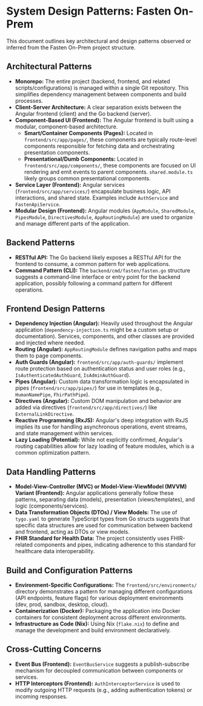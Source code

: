 # System Design Patterns: Fasten On-Prem

This document outlines key architectural and design patterns observed or inferred from the Fasten On-Prem project structure.

## Architectural Patterns

*   **Monorepo:** The entire project (backend, frontend, and related scripts/configurations) is managed within a single Git repository. This simplifies dependency management between components and build processes.
*   **Client-Server Architecture:** A clear separation exists between the Angular frontend (client) and the Go backend (server).
*   **Component-Based UI (Frontend):** The Angular frontend is built using a modular, component-based architecture.
    *   **Smart/Container Components (Pages):** Located in `frontend/src/app/pages/`, these components are typically route-level components responsible for fetching data and orchestrating presentation components.
    *   **Presentational/Dumb Components:** Located in `frontend/src/app/components/`, these components are focused on UI rendering and emit events to parent components. `shared.module.ts` likely groups common presentational components.
*   **Service Layer (Frontend):** Angular services (`frontend/src/app/services/`) encapsulate business logic, API interactions, and shared state. Examples include `AuthService` and `FastenApiService`.
*   **Modular Design (Frontend):** Angular modules (`AppModule`, `SharedModule`, `PipesModule`, `DirectivesModule`, `AppRoutingModule`) are used to organize and manage different parts of the application.

## Backend Patterns

*   **RESTful API:** The Go backend likely exposes a RESTful API for the frontend to consume, a common pattern for web applications.
*   **Command Pattern (CLI):** The `backend/cmd/fasten/fasten.go` structure suggests a command-line interface or entry point for the backend application, possibly following a command pattern for different operations.

## Frontend Design Patterns

*   **Dependency Injection (Angular):** Heavily used throughout the Angular application (`dependency-injection.ts` might be a custom setup or documentation). Services, components, and other classes are provided and injected where needed.
*   **Routing (Angular):** `AppRoutingModule` defines navigation paths and maps them to page components.
*   **Auth Guards (Angular):** `frontend/src/app/auth-guards/` implement route protection based on authentication status and user roles (e.g., `IsAuthenticatedAuthGuard`, `IsAdminAuthGuard`).
*   **Pipes (Angular):** Custom data transformation logic is encapsulated in pipes (`frontend/src/app/pipes/`) for use in templates (e.g., `HumanNamePipe`, `FhirPathPipe`).
*   **Directives (Angular):** Custom DOM manipulation and behavior are added via directives (`frontend/src/app/directives/`) like `ExternalLinkDirective`.
*   **Reactive Programming (RxJS):** Angular's deep integration with RxJS implies its use for handling asynchronous operations, event streams, and state management within services.
*   **Lazy Loading (Potential):** While not explicitly confirmed, Angular's routing capabilities allow for lazy loading of feature modules, which is a common optimization pattern.

## Data Handling Patterns

*   **Model-View-Controller (MVC) or Model-View-ViewModel (MVVM) Variant (Frontend):** Angular applications generally follow these patterns, separating data (models), presentation (views/templates), and logic (components/services).
*   **Data Transformation Objects (DTOs) / View Models:** The use of `tygo.yaml` to generate TypeScript types from Go structs suggests that specific data structures are used for communication between backend and frontend, acting as DTOs or view models.
*   **FHIR Standard for Health Data:** The project consistently uses FHIR-related components and pipes, indicating adherence to this standard for healthcare data interoperability.

## Build and Configuration Patterns

*   **Environment-Specific Configurations:** The `frontend/src/environments/` directory demonstrates a pattern for managing different configurations (API endpoints, feature flags) for various deployment environments (dev, prod, sandbox, desktop, cloud).
*   **Containerization (Docker):** Packaging the application into Docker containers for consistent deployment across different environments.
*   **Infrastructure as Code (Nix):** Using Nix (`flake.nix`) to define and manage the development and build environment declaratively.

## Cross-Cutting Concerns

*   **Event Bus (Frontend):** `EventBusService` suggests a publish-subscribe mechanism for decoupled communication between components or services.
*   **HTTP Interceptors (Frontend):** `AuthInterceptorService` is used to modify outgoing HTTP requests (e.g., adding authentication tokens) or incoming responses.
